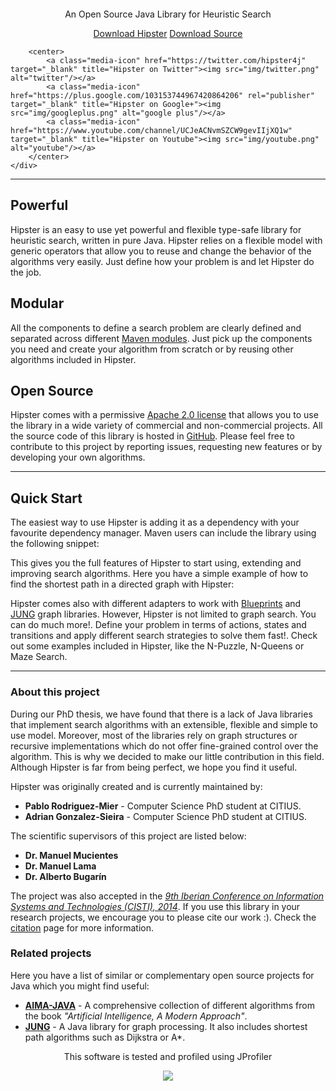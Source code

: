 <div class="jumbotron">
    <div class="container">
        <center>
            <p><img alt="" src="img/hipster-no-text.png"></img></p>
            <p>An Open Source Java Library for Heuristic Search</p>
            <p>
                <a class="btn btn-blue btn-lg" href="http://goo.gl/eIPKas" role="button">Download Hipster</a>
                <a class="btn btn-primary btn-lg" href="http://goo.gl/KRwd50" role="button">Download Source</a>
            </p>
        </center>

        <center>
            <a class="media-icon" href="https://twitter.com/hipster4j" target="_blank" title="Hipster on Twitter"><img src="img/twitter.png" alt="twitter"/></a>
            <a class="media-icon" href="https://plus.google.com/103153744967420864206" rel="publisher" target="_blank" title="Hipster on Google+"><img src="img/googleplus.png" alt="google plus"/></a>
            <a class="media-icon" href="https://www.youtube.com/channel/UCJeACNvmSZCW9gevIIjXQ1w" target="_blank" title="Hipster on Youtube"><img src="img/youtube.png" alt="youtube"/></a>
        </center>
    </div>
</div>

---

## <i class="fa fa-rocket"></i> Powerful

Hipster is an easy to use yet powerful and flexible type-safe library for
heuristic search, written in pure Java. Hipster relies on a flexible model with generic operators that allow you to
reuse and change the behavior of the algorithms very easily. Just define how your problem
is and let Hipster do the job.

## <i class="fa fa-cogs"></i> Modular

All the components to define a search problem are clearly
defined and separated across different [Maven modules](http://maven.apache.org/). Just pick up
the components you need and create your algorithm from scratch or
by reusing other algorithms included in Hipster.

## <i class="fa fa-github-alt"></i> Open Source

Hipster comes with a permissive [Apache 2.0 license](license.html) that allows you
to use the library in a wide variety of commercial and
non-commercial projects. All the source code of this library
is hosted in [GitHub](http://www.github.com/citiususc/hipster).
Please feel free to contribute to this project by
reporting issues, requesting new features or by developing your own
algorithms.

---

## Quick Start

The easiest way to use Hipster is adding it as a dependency with your favourite dependency manager.
Maven users can include the library using the following snippet:

<script src="https://gist.github.com/pablormier/11350229.js"></script>

This gives you the full features of Hipster to start using, extending and improving search
algorithms. Here you have a simple example of how to find the shortest path in a directed graph with Hipster:

<script src="https://gist.github.com/pablormier/10107318.js"></script>

Hipster comes also with different adapters to work with [Blueprints](https://github.com/tinkerpop/blueprints)
and [JUNG](http://jung.sourceforge.net/) graph libraries. However,
Hipster is not limited to graph search. You can do much more!. Define your problem
in terms of actions, states and transitions and apply different search strategies to solve them fast!.
Check out some examples included in Hipster, like the N-Puzzle, N-Queens or Maze Search.

---

### About this project

During our PhD thesis, we have found that there is a lack of Java libraries
that implement search algorithms with an extensible, flexible and simple to use model.
Moreover, most of the libraries rely on graph structures or recursive implementations 
which do not offer fine-grained control over the
algorithm. This is why we decided to make our little contribution in this field.
Although Hipster is far from being perfect, we hope you find it useful.

Hipster was originally created and is currently maintained by:

-   **Pablo Rodriguez-Mier** - Computer Science PhD student at CITIUS.
-   **Adrian Gonzalez-Sieira** - Computer Science PhD student at CITIUS.

The scientific supervisors of this project are listed below:

-   **Dr. Manuel Mucientes**
-   **Dr. Manuel Lama**
-   **Dr. Alberto Bugarín**

The project was also accepted in the
[_9th Iberian Conference on Information Systems and Technologies (CISTI), 2014_](http://www.aisti.eu/cisti2014).
If you use this library in your research projects, we encourage you to please cite our
work :). Check the [citation](citation.html) page for more information.

### Related projects

Here you have a list of similar or complementary open source projects for Java which
you might find useful:

-   [**AIMA-JAVA**](https://code.google.com/p/aima-java/) - A comprehensive collection of different algorithms from the book _"Artificial Intelligence, A Modern Approach"_.
-   [**JUNG**](http://jung.sourceforge.net/) - A Java library for graph processing. It also includes shortest path algorithms such as Dijkstra or A\*.

<center>
    <p>This software is tested and profiled using JProfiler</p>
    <a href="http://www.ej-technologies.com/products/jprofiler/overview.html"><img src = "http://static-aws.ej-technologies.com/fSPWWYHqc7hE2dXygJb0KGSIf3TPEGUnaU62MxxGsIv.png"></img></a>
</center>
